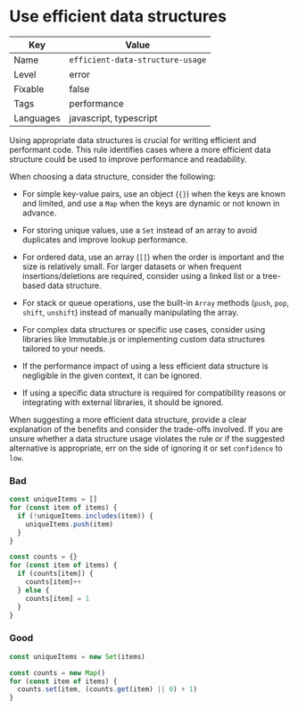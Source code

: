 # Use efficient data structures

| Key       | Value                            |
| --------- | -------------------------------- |
| Name      | `efficient-data-structure-usage` |
| Level     | error                            |
| Fixable   | false                            |
| Tags      | performance                      |
| Languages | javascript, typescript           |

Using appropriate data structures is crucial for writing efficient and performant code. This rule identifies cases where a more efficient data structure could be used to improve performance and readability.

When choosing a data structure, consider the following:

- For simple key-value pairs, use an object (`{}`) when the keys are known and limited, and use a `Map` when the keys are dynamic or not known in advance.
- For storing unique values, use a `Set` instead of an array to avoid duplicates and improve lookup performance.
- For ordered data, use an array (`[]`) when the order is important and the size is relatively small. For larger datasets or when frequent insertions/deletions are required, consider using a linked list or a tree-based data structure.
- For stack or queue operations, use the built-in `Array` methods (`push`, `pop`, `shift`, `unshift`) instead of manually manipulating the array.
- For complex data structures or specific use cases, consider using libraries like Immutable.js or implementing custom data structures tailored to your needs.

- If the performance impact of using a less efficient data structure is negligible in the given context, it can be ignored.
- If using a specific data structure is required for compatibility reasons or integrating with external libraries, it should be ignored.

When suggesting a more efficient data structure, provide a clear explanation of the benefits and consider the trade-offs involved. If you are unsure whether a data structure usage violates the rule or if the suggested alternative is appropriate, err on the side of ignoring it or set `confidence` to `low`.

### Bad

```ts
const uniqueItems = []
for (const item of items) {
  if (!uniqueItems.includes(item)) {
    uniqueItems.push(item)
  }
}

const counts = {}
for (const item of items) {
  if (counts[item]) {
    counts[item]++
  } else {
    counts[item] = 1
  }
}
```

### Good

```ts
const uniqueItems = new Set(items)

const counts = new Map()
for (const item of items) {
  counts.set(item, (counts.get(item) || 0) + 1)
}
```

